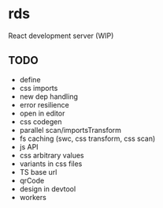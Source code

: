 # rds

React development server (WIP)

## TODO

- define
- css imports
- new dep handling
- error resilience
- open in editor
- css codegen
- parallel scan/importsTransform
- fs caching (swc, css transform, css scan)
- js API
- css arbitrary values
- variants in css files
- TS base url
- qrCode
- design in devtool
- workers
